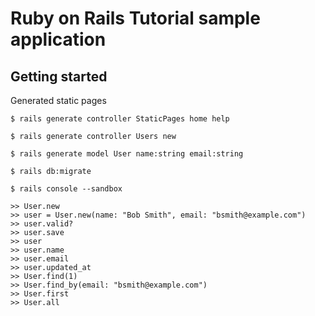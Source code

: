 # Ruby on Rails Tutorial sample application

## Getting started

Generated static pages

```
$ rails generate controller StaticPages home help

$ rails generate controller Users new

$ rails generate model User name:string email:string

$ rails db:migrate

$ rails console --sandbox

>> User.new
>> user = User.new(name: "Bob Smith", email: "bsmith@example.com")
>> user.valid?
>> user.save
>> user
>> user.name
>> user.email
>> user.updated_at
>> User.find(1)
>> User.find_by(email: "bsmith@example.com")
>> User.first
>> User.all
```
